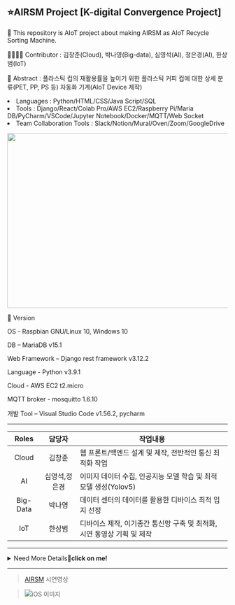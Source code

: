 ## ⭐AIRSM Project [K-digital Convergence Project]

<p>🥇 This repository is AIoT project about making AIRSM as AIoT Recycle Sorting Machine.</p>
<p>👨‍👩‍👧‍👧 Contributor : 김창준(Cloud), 박나영(Big-data), 심영석(AI), 정은경(AI), 한상범(IoT)</p>
<p>🚀 Abstract : 플라스틱 컵의 재활용률을 높이기 위한 플라스틱 커피 컵에 대한 상세 분류(PET, PP, PS 등) 자동화 기계(AIoT Device 제작)</p>
<p></p>

<li>Languages : Python/HTML/CSS/Java Script/SQL</li>
<li>Tools : Django/React/Colab Pro/AWS EC2/Raspberry Pi/Maria DB/PyCharm/VSCode/Jupyter Notebook/Docker/MQTT/Web Socket</li>
<li>Team Collaboration Tools : Slack/Notion/Mural/Oven/Zoom/GoogleDrive</li>

<p></p>
<p align="center"><img width="1000" height="400" src="https://user-images.githubusercontent.com/46801877/120745244-b5dd8980-c537-11eb-93e9-93d5056541e3.png"></p>
<p> 🤞 Version
<p>OS - Raspbian GNU/Linux 10, Windows 10
<p>DB – MariaDB v15.1
<p>Web Framework – Django rest framework v3.12.2
<p>Language - Python v3.9.1
<p>Cloud - AWS EC2 t2.micro
<p>MQTT broker - mosquitto 1.6.10
<p>개발 Tool – Visual Studio Code v1.56.2, pycharm


---

| **Roles** |    담당자     | 작업내용                                                     |
| :-------: | :-----------: | ------------------------------------------------------------ |
|   Cloud   |    김창준     | 웹 프론트/백엔드 설계 및 제작, 전반적인 통신 최적화 작업     |
|    AI     | 심영석,정은경 | 이미지 데이터 수집, 인공지능 모델 학습 및 최적 모델 생성(Yolov5) |
| Big-Data  |    박나영     | 데이터 센터의 데이터를 활용한 디바이스 최적 입지 선정        |
|    IoT    |    한상범     | 디바이스 제작, 이기종간 통신망 구축 및 최적화, 시연 동영상 기획 및 제작 |

---

  <details><summary>Need More Details🤭<strong>click on me!</strong></summary><div markdown="1">
  <p></p>
  <li> 프로젝트 배경 : 코로나 시대로 인한 플라스틱 제품 사용 ⬆️, 하지만 재활용률은 ⬇️ 따라서, 플라스틱의 종류별 분리수거의 필요성 </li>
  <li> 프로젝트 목적 : 플라스틱 컵 재질의 정확한 분류를 통한 재활용률 증대, 사용자들에게 올바른 분리수거 방법 인식 재고 </li>
  <li> 서비스 흐름도(Service Flow)  <p align="center"><img width="600" height="400" src="https://user-images.githubusercontent.com/46801877/120742819-a0199580-c532-11eb-82fd-cc07b96e6d3d.png"></p></li>
  <li> 아키텍쳐(Service Architecture) <p align="center"><img width="1000" height="400" src="https://user-images.githubusercontent.com/46801877/120744657-6fd3f600-c536-11eb-84b8-5d14a2560526.png"></p></li>
  <li> AIRSM 최적 위치 선정(5 sec per slide) <p align="center"><img width=80% alt="AIRSM_Big Data" src="https://user-images.githubusercontent.com/46801877/120749438-9185ab00-c53f-11eb-93bf-40a3a7eb292d.gif"></p></li>
</div></details>


---

>[AIRSM](https://www.youtube.com/watch?v=lVkdkw2LoEE) 시연영상

  >![iOS 이미지](https://user-images.githubusercontent.com/46801877/120769611-44fa9980-c558-11eb-8fe5-2a5d2160c519.gif)





